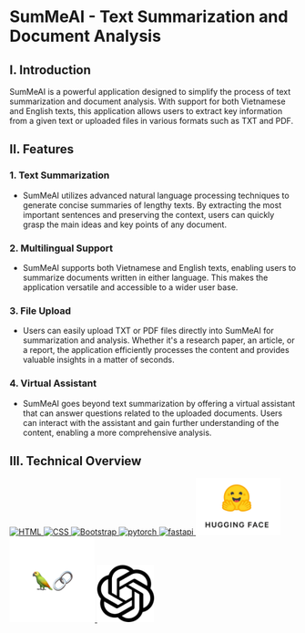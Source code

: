 # SumMeAI - Text Summarization and Document Analysis

## I. Introduction
SumMeAI is a powerful application designed to simplify the process of text summarization and document analysis. With support for both Vietnamese and English texts, this application allows users to extract key information from a given text or uploaded files in various formats such as TXT and PDF.

## II. Features

### 1. Text Summarization
- SumMeAI utilizes advanced natural language processing techniques to generate concise summaries of lengthy texts. By extracting the most important sentences and preserving the context, users can quickly grasp the main ideas and key points of any document.

### 2. Multilingual Support
- SumMeAI supports both Vietnamese and English texts, enabling users to summarize documents written in either language. This makes the application versatile and accessible to a wider user base.

### 3. File Upload
- Users can easily upload TXT or PDF files directly into SumMeAI for summarization and analysis. Whether it's a research paper, an article, or a report, the application efficiently processes the content and provides valuable insights in a matter of seconds.

### 4. Virtual Assistant
- SumMeAI goes beyond text summarization by offering a virtual assistant that can answer questions related to the uploaded documents. Users can interact with the assistant and gain further understanding of the content, enabling a more comprehensive analysis.

## III. Technical Overview

<a href="https://en.wikipedia.org/wiki/HTML" target="_blank" rel="noreferrer"> <img src="https://www.vectorlogo.zone/logos/w3_html5/w3_html5-icon.svg" alt="HTML" width="100" height="100"/> </a>
<a href="https://en.wikipedia.org/wiki/CSS" target="_blank" rel="noreferrer"> <img src="https://www.vectorlogo.zone/logos/w3_css/w3_css-icon.svg" alt="CSS" width="100" height="100"/> </a>
<a href="https://getbootstrap.com/" target="_blank" rel="noreferrer"> <img src="https://www.vectorlogo.zone/logos/getbootstrap/getbootstrap-ar21.svg" alt="Bootstrap" width="100" height="100"/> </a>
<a href="https://pytorch.org/" target="_blank" rel="noreferrer"> <img src="https://www.vectorlogo.zone/logos/pytorch/pytorch-icon.svg" alt="pytorch" width="100" height="100"/> </a>
<a href="https://fastapi.tiangolo.com/" target="_blank" rel="noreferrer"> <img src="https://cdn.worldvectorlogo.com/logos/fastapi.svg" alt="fastapi" width="100" height="100"/> </a>
<a href="https://huggingface.co/" target="_blank" rel="noreferrer"> <img src="static/images/readme/Huggingface.png" alt="huggingface" width="150" height="100"/> </a>
<a href="https://python.langchain.com/en/latest/index.html" target="_blank" rel="noreferrer"> <img src="static/images/readme/Langchain.png" alt="langchain" width="150" height="150"/> </a>
<a href="https://openai.com/" target="_blank" rel="noreferrer"> <img src="static/images/readme/Openai.png" alt="openai" width="100" height="100"/> </a>


